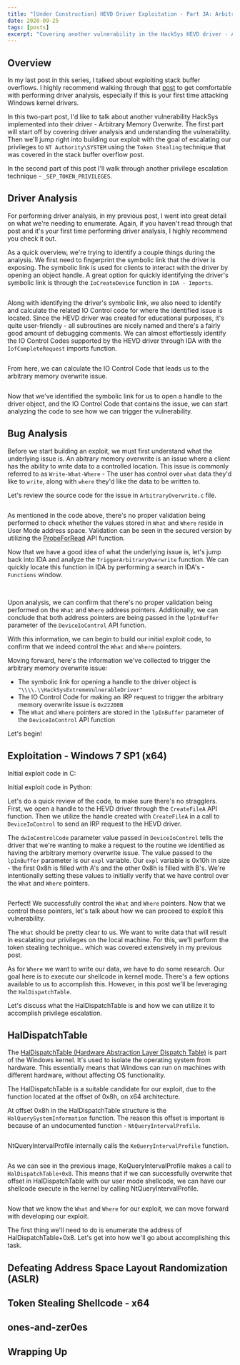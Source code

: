 ```yaml
---
title: "[Under Construction] HEVD Driver Exploitation - Part 3A: Arbitrary Memory Overwrite (Token Stealing)"
date: 2020-09-25
tags: [posts]
excerpt: "Covering another vulnerability in the HackSys HEVD driver - Arbitrary Memory Overwrite"
---
```

Overview
---
In my last post in this series, I talked about exploiting stack buffer overflows. I highly recommend walking through that [post](https://jb05s.github.io/HEVD-Driver-Exploitation-Part-2-Stack-Overflow-Presented-in-Python-and-C/) to get comfortable with performing driver analysis, especially if this is your first time attacking Windows kernel drivers.

In this two-part post, I'd like to talk about another vulnerability HackSys implemented into their driver - Arbitrary Memory Overwrite. The first part will start off by covering driver analysis and understanding the vulnerability. Then we'll jump right into building our exploit with the goal of escalating our privileges to `NT Authority\SYSTEM` using the `Token Stealing` technique that was covered in the stack buffer overflow post. 

In the second part of this post I'll walk through another privilege escalation technique - `_SEP_TOKEN_PRIVILEGES`.

Driver Analysis
---
For performing driver analysis, in my previous post, I went into great detail on what we're needing to enumerate. Again, if you haven't read through that post and it's your first time performing driver analysis, I highly recommend you check it out.

As a quick overview, we're trying to identify a couple things during the analysis. We first need to fingerprint the symbolic link that the driver is exposing. The symbolic link is used for clients to interact with the driver by opening an object handle. A great option for quickly identifying the driver's symbolic link is through the `IoCreateDevice` function in `IDA - Imports`.

<img src="{{ site.url }}{{ site.baseurl }}/images/hevd-pt3a/ida-imports-iocreatedevice-devicename.png" alt="">

Along with identifying the driver's symbolic link, we also need to identify and calculate the related IO Control code for where the identified issue is located. Since the HEVD driver was created for educational purposes, it's quite user-friendly - all subroutines are nicely named and there's a fairly good amount of debugging comments. We can almost effortlessly identify the IO Control Codes supported by the HEVD driver through IDA with the `IofCompleteRequest` imports function.

<img src="{{ site.url }}{{ site.baseurl }}/images/hevd-pt3a/ida-imports-iofcompleterequest-ioctlcodes.png" alt="">

From here, we can calculate the IO Control Code that leads us to the arbitrary memory overwrite issue.

<img src="{{ site.url }}{{ site.baseurl }}/images/hevd-pt3a/ida-irpdeviceiocontrolhandler.png" alt="">

Now that we've identified the symbolic link for us to open a handle to the driver object, and the IO Control Code that contains the issue, we can start analyzing the code to see how we can trigger the vulnerability.

Bug Analysis
---
Before we start building an exploit, we must first understand what the underlying issue is. An abitrary memory overwrite is an issue where a client has the ability to write data to a controlled location. This issue is commonly referred to as `Write-What-Where` - The user has control over `what` data they'd like to `write`, along with `where` they'd like the data to be written to.

Let's review the source code for the issue in `ArbitraryOverwrite.c` file.

<img src="{{ site.url }}{{ site.baseurl }}/images/hevd-pt3a/hevd-amo-code.png" alt="">

As mentioned in the code above, there's no proper validation being performed to check whether the values stored in `What` and `Where` reside in User Mode address space. Validation can be seen in the secured version by utilizing the [ProbeForRead](https://docs.microsoft.com/en-us/windows-hardware/drivers/ddi/wdm/nf-wdm-probeforread) API function.

Now that we have a good idea of what the underlying issue is, let's jump back into IDA and analyze the `TriggerArbitraryOverwrite` function. We can quickly locate this function in IDA by performing a search in IDA's - `Functions` window.

<img src="{{ site.url }}{{ site.baseurl }}/images/hevd-pt3a/ida-function-search.png" alt="">

<img src="{{ site.url }}{{ site.baseurl }}/images/hevd-pt3a/amo-vuln.png" alt="">

Upon analysis, we can confirm that there's no proper validation being performed on the `What` and `Where` address pointers. Additionally, we can conclude that both address pointers are being passed in the `lpInBuffer` parameter of the `DeviceIoControl` API function.

With this information, we can begin to build our initial exploit code, to confirm that we indeed control the `What` and `Where` pointers.

Moving forward, here's the information we've collected to trigger the arbitrary memory overwrite issue:
- The symbolic link for opening a handle to the driver object is `"\\\\.\\HackSysExtremeVulnerableDriver"`
- The IO Control Code for making an IRP request to trigger the arbitrary memory overwrite issue is `0x22200B`
- The `What` and `Where` pointers are stored in the `lpInBuffer` parameter of the `DeviceIoControl` API function

Let's begin!

Exploitation - Windows 7 SP1 (x64)
---
Initial exploit code in C:  
<img src="{{ site.url }}{{ site.baseurl }}/images/hevd-pt3a/exploit-c-code-1.png" alt="">

Initial exploit code in Python:  
<img src="{{ site.url }}{{ site.baseurl }}/images/hevd-pt3a/exploit-python-code-1.png" alt="">

Let's do a quick review of the code, to make sure there's no stragglers. First, we open a handle to the HEVD driver through the `CreateFileA` API function. Then we utilize the handle created with `CreateFileA` in a call to `DeviceIoControl` to send an IRP request to the HEVD driver. 

The `dwIoControlCode` parameter value passed in `DeviceIoControl` tells the driver that we're wanting to make a request to the routine we identified as having the arbitrary memory overwrite issue. The value passed to the `lpInBuffer` parameter is our `expl` variable. Our `expl` variable is 0x10h in size - the first 0x8h is filled with A's and the other 0x8h is filled with B's. We're intentionally setting these values to initially verify that we have control over the `What` and `Where` pointers.

<img src="{{ site.url }}{{ site.baseurl }}/images/hevd-pt3a/windbg-trigger-amo-output.png" alt="">

Perfect! We successfully control the `What` and `Where` pointers. Now that we control these pointers, let's talk about how we can proceed to exploit this vulnerability.

The `What` should be pretty clear to us. We want to write data that will result in escalating our privileges on the local machine. For this, we'll perform the token stealing technique.. which was covered extensively in my previous post.

As for `Where` we want to write our data, we have to do some research. Our goal here is to execute our shellcode in kernel mode. There's a few options available to us to accomplish this. However, in this post we'll be leveraging the `HalDispatchTable`. 

Let's discuss what the HalDispatchTable is and how we can utilize it to accomplish privilege escalation.

HalDispatchTable
---
The [HalDispatchTable (Hardware Abstraction Layer Dispatch Table)](https://www.geoffchappell.com/studies/windows/km/ntoskrnl/structs/hal_dispatch.htm) is part of the Windows kernel. It's used to isolate the operating system from hardware. This essentially means that Windows can run on machines with different hardware, without affecting OS functionality.

The HalDispatchTable is a suitable candidate for our exploit, due to the function located at the offset of 0x8h, on x64 architecture.

At offset 0x8h in the HalDispatchTable structure is the `HalQuerySystemInformation` function. The reason this offset is important is because of an undocumented function - `NtQueryIntervalProfile`.

<img src="{{ site.url }}{{ site.baseurl }}/images/hevd-pt3a/hal-ntqueryintervalprofile-windbg.png" alt="">

NtQueryIntervalProfile internally calls the `KeQueryIntervalProfile` function.

<img src="{{ site.url }}{{ site.baseurl }}/images/hevd-pt3a/hal-kequeryintervalprofile-windbg.png" alt="">

As we can see in the previous image, KeQueryIntervalProfile makes a call to `HalDispatchTable+0x8`. This means that if we can successfully overwrite that offset in HalDispatchTable with our user mode shellcode, we can have our shellcode execute in the kernel by calling NtQueryIntervalProfile.

<img src="{{ site.url }}{{ site.baseurl }}/images/hevd-pt3a/hal-execution-diagram.png" alt="">

Now that we know the `What` and `Where` for our exploit, we can move forward with developing our exploit. 

The first thing we'll need to do is enumerate the address of HalDispatchTable+0x8. Let's get into how we'll go about accomplishing this task.

Defeating Address Space Layout Randomization (ASLR)
---

Token Stealing Shellcode - x64
---

ones-and-zer0es
---

Wrapping Up
---